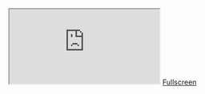 <iframe id="map" src="http://play.blockstorm.com:8123/?worldname=survival04&mapname=3d&zoom=3&x=0&y=0&z=0#"></iframe>
<a href="http://play.blockstorm.com:8123/?worldname=survival04&mapname=3d&zoom=3&x=0&y=0&z=0#">Fullscreen</a>
